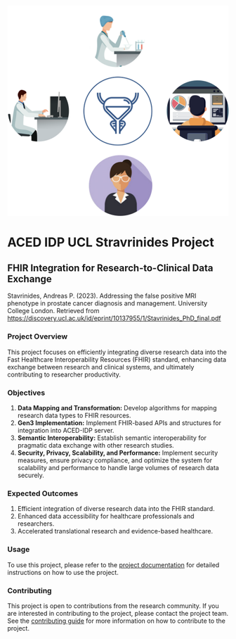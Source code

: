 
![](docs/prostate-logo.png)
# ACED IDP UCL Stravrinides Project

## FHIR Integration for Research-to-Clinical Data Exchange

Stavrinides, Andreas P. (2023). Addressing the false positive MRI phenotype in prostate cancer diagnosis and management. University College London. Retrieved from https://discovery.ucl.ac.uk/id/eprint/10137955/1/Stavrinides_PhD_final.pdf


### Project Overview
This project focuses on efficiently integrating diverse research data into the Fast Healthcare Interoperability Resources (FHIR) standard, enhancing data exchange between research and clinical systems, and ultimately contributing to researcher productivity.

### Objectives
1. **Data Mapping and Transformation:** Develop algorithms for mapping research data types to FHIR resources.
2. **Gen3 Implementation:** Implement FHIR-based APIs and structures for integration into ACED-IDP server.
3. **Semantic Interoperability:** Establish semantic interoperability for pragmatic data exchange with other research studies.
4. **Security, Privacy, Scalability, and Performance:** Implement security measures, ensure privacy compliance, and optimize the system for scalability and performance to handle large volumes of research data securely.


### Expected Outcomes
1. Efficient integration of diverse research data into the FHIR standard.
2. Enhanced data accessibility for healthcare professionals and researchers.
3. Accelerated translational research and evidence-based healthcare.

### Usage
To use this project, please refer to the [project documentation](user-guide.md) for detailed instructions on how to use the project.


### Contributing
This project is open to contributions from the research community. If you are interested in contributing to the project, please contact the project team.
See the [contributing guide](CONTRIBUTING.md) for more information on how to contribute to the project.
